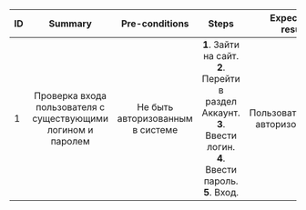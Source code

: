 ID | Summary | Pre-conditions | Steps | Expected results
:--|:-------:|:--------------:|:-----:|-----------------:
1 | Проверка входа пользователя с существующими логином и паролем | Не быть авторизованным в системе | **1**. Зайти на сайт. **2**. Перейти в раздел Аккаунт. **3**. Ввести логин. **4**. Ввести пароль. **5**. Вход. | Пользователь авторизован 
